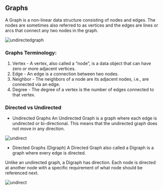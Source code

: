 ## Graphs

A Graph is a non-linear data structure consisting of nodes and edges. The nodes are sometimes also referred to as vertices and the edges are lines or arcs that connect any two nodes in the graph.

![undirectedgraph](https://user-images.githubusercontent.com/98957434/174457900-40717d5d-e0d3-4570-a8d2-0789cf00290c.png)

### Graphs Terminology:
1. Vertex - A vertex, also called a “node”, is a data object that can have zero or more adjacent vertices.
2. Edge - An edge is a connection between two nodes.
3. Neighbor - The neighbors of a node are its adjacent nodes, i.e., are connected via an edge.
4. Degree - The degree of a vertex is the number of edges connected to that vertex.


### Directed vs Undirected
* Undirected Graphs
An Undirected Graph is a graph where each edge is undirected or bi-directional. This means that the undirected graph does not move in any direction.

![undirect](https://tse1.mm.bing.net/th?id=OIP.lalxNSduHnIj--z0kly3zAAAAA&pid=Api&P=0&w=217&h=180)

* Directed Graphs (Digraph)
A Directed Graph also called a Digraph is a graph where every edge is directed.

Unlike an undirected graph, a Digraph has direction. Each node is directed at another node with a specific requirement of what node should be referenced next.

![undirect](https://tse2.mm.bing.net/th?id=OIP.HhzsSY2OsM79vxlgx5EVEwHaJo&pid=Api&P=0&w=128&h=167)